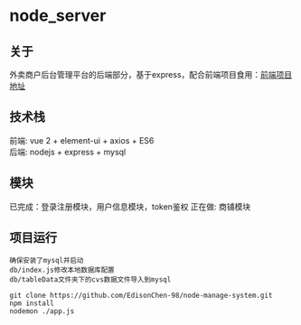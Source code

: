 # node_server

## 关于
外卖商户后台管理平台的后端部分，基于express，配合前端项目食用：[前端项目地址](https://github.com/EdisonChen-98/vue-manage-system)

## 技术栈
前端: vue 2 + element-ui + axios + ES6  
后端: nodejs + express + mysql  

## 模块
已完成：登录注册模块，用户信息模块，token鉴权
正在做: 商铺模块

## 项目运行
```
确保安装了mysql并启动
db/index.js修改本地数据库配置
db/tableData文件夹下的cvs数据文件导入到mysql
```
```
git clone https://github.com/EdisonChen-98/node-manage-system.git
npm install
nodemon ./app.js
```

